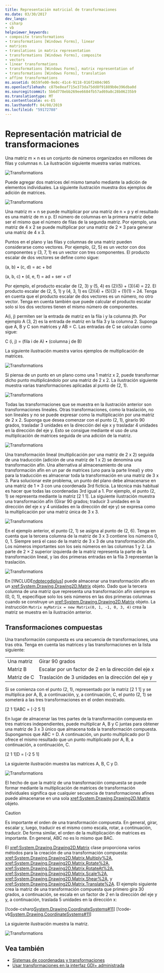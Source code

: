```yaml
---
title: Representación matricial de transformaciones
ms.date: 03/30/2017
dev_langs:
- csharp
- vb
helpviewer_keywords:
- composite transformations
- transformations [Windows Forms], linear
- matrices
- translations in matrix representation
- transformations [Windows Forms], composite
- vectors
- linear transformations
- transformations [Windows Forms], matrix representation of
- transformations [Windows Forms], translation
- affine transformations
ms.assetid: 0659fe00-9e0c-41c4-9118-016f2404c905
ms.openlocfilehash: c87be8eaf715e373da75dd8f91889b0e396dba0d
ms.sourcegitcommit: 5b6d778ebb269ee6684fb57ad69a8c28b06235b9
ms.translationtype: MT
ms.contentlocale: es-ES
ms.lasthandoff: 04/08/2019
ms.locfileid: "59172788"
---
```

# <a name="matrix-representation-of-transformations"></a>Representación matricial de transformaciones
Una matriz m × n es un conjunto de números organizados en millones de filas y columnas n. La ilustración siguiente muestra varias matrices.  
  
 ![Transformations](./media/aboutgdip05-art04.gif "AboutGdip05_art04")  
  
 Puede agregar dos matrices del mismo tamaño mediante la adición de elementos individuales. La siguiente ilustración muestra dos ejemplos de adición de matrices.  
  
 ![Transformations](./media/aboutgdip05-art05.gif "AboutGdip05_art05")  
  
 Una matriz m × n se puede multiplicar por una matriz de n × p y el resultado es una matriz de m x p. El número de columnas en la primera matriz debe ser el mismo que el número de filas de la segunda matriz. Por ejemplo, una matriz de 4 x 2 se puede multiplicar por una matriz de 2 × 3 para generar una matriz de 4 x 3.  
  
 Puntos en el plano y las filas y columnas de una matriz pueden considerarse como vectores. Por ejemplo, (2, 5) es un vector con dos componentes y (3, 7, 1) es un vector con tres componentes. El producto escalar de dos vectores se define como sigue:  
  
 (a, b) • (c, d) = ac + bd  
  
 (a, b, c) • (d, e, f) = ad + ser + cf  
  
 Por ejemplo, el producto escalar de (2, 3) y (5, 4) es (2)(5) + (3)(4) = 22. El producto escalar de (2, 5, 1) y (4, 3, 1) es (2)(4) + (5)(3) + (1)(1) = 24. Tenga en cuenta que el producto escalar de dos vectores es un número, no otro vector. Tenga en cuenta también que puede calcular el producto escalar solo si los dos vectores tienen el mismo número de componentes.  
  
 A(i, j) permiten ser la entrada de matriz en la fila i y la columna jth. Por ejemplo A (3, 2) es la entrada de matriz en la fila 3 y la columna 2. Suponga que A, B y C son matrices y AB = C. Las entradas de C se calculan como sigue:  
  
 C (i, j) = (fila i de A) • (columna j de B)  
  
 La siguiente ilustración muestra varios ejemplos de multiplicación de matrices.  
  
 ![Transformations](./media/aboutgdip05-art06.gif "AboutGdip05_art06")  
  
 Si piensa de un punto en un plano como una 1 matriz x 2, puede transformar dicho punto multiplicándolo por una matriz de 2 x 2. La ilustración siguiente muestra varias transformaciones aplicadas al punto de (2, 1).  
  
 ![Transformations](./media/aboutgdip05-art07.gif "AboutGdip05_art07")  
  
 Todas las transformaciones que se muestra en la ilustración anterior son transformaciones lineales. Otras transformaciones, como la traslación, no son lineales y no se puede expresar como la multiplicación por una matriz de 2 x 2. Suponga que desea comenzar con el punto (2, 1), girarlo 90 grados, trasladar 3 unidades en la dirección del eje x y trasladar 4 unidades en la dirección del eje y. Esto se consigue mediante el uso de una multiplicación de matrices seguida de una adición de la matriz.  
  
 ![Transformations](./media/aboutgdip05-art08.gif "AboutGdip05_art08")  
  
 Una transformación lineal (multiplicación por una matriz de 2 x 2) seguida de una traducción (adición de una matriz de 1 x 2) se denomina una transformación afín. Una alternativa al almacenamiento de una transformación afín en un par de matrices (uno para la parte lineal) y otro para la traducción es almacenar toda la transformación en una matriz de 3 x 3. Para solucionar este problema, un punto del plano debe almacenarse en una matriz de 1 × 3 con una coordenada 3rd ficticia. La técnica más habitual es hacer que todas las coordenadas 3rd igual a 1. Por ejemplo, el punto (2, 1) se representa mediante la matriz [2 1 1]. La siguiente ilustración muestra una transformación afín (Girar 90 grados; traducir 3 unidades en la dirección del eje x y 4 unidades en la dirección del eje y) se expresa como la multiplicación por una matriz única de 3 x 3.  
  
 ![Transformations](./media/aboutgdip05-art09.gif "AboutGdip05_art09")  
  
 En el ejemplo anterior, el punto (2, 1) se asigna al punto de (2, 6). Tenga en cuenta que la tercera columna de la matriz de 3 x 3 contiene los números 0, 0, 1. Siempre será el caso de la matriz de 3 x 3 de una transformación afín. Los números importantes son los seis números en las columnas 1 y 2. La parte de 2 × 2 superior izquierda de la matriz representa la parte de la transformación lineal, y las dos primeras entradas en la fila 3 representan la traslación.  
  
 ![Transformations](./media/aboutgdip05-art10.gif "AboutGdip05_art10")  
  
 En [!INCLUDE[ndptecgdiplus](../../../../includes/ndptecgdiplus-md.md)] puede almacenar una transformación afín en un <xref:System.Drawing.Drawing2D.Matrix> objeto. Dado que la tercera columna de una matriz que representa una transformación afín siempre es (0, 0, 1), especifique solo los seis números en las dos primeras columnas cuando se construye un <xref:System.Drawing.Drawing2D.Matrix> objeto. La instrucción `Matrix myMatrix = new Matrix(0, 1, -1, 0, 3, 4)` crea la matriz se muestra en la ilustración anterior.  
  
## <a name="composite-transformations"></a>Transformaciones compuestas  
 Una transformación compuesta es una secuencia de transformaciones, una tras otra. Tenga en cuenta las matrices y las transformaciones en la lista siguiente:  
  
|||  
|-|-|  
|Una matriz|Girar 90 grados|  
|Matriz B|Escalar por un factor de 2 en la dirección del eje x|  
|Matriz de C|Traslación de 3 unidades en la dirección del eje y|  
  
 Si se comienza con el punto (2, 1), representado por la matriz [2 1 1] y se multiplica por A, B, a continuación, y, a continuación, C, el punto (2, 1) se someterá a las tres transformaciones en el orden mostrado.  
  
 [2 1 1]ABC = [-2 5 1]  
  
 En lugar de almacenar las tres partes de la transformación compuesta en tres matrices independientes, puede multiplicar A, B y C juntas para obtener una matriz de 3 x 3 único que almacena toda la transformación compuesta. Supongamos que ABC = D. A continuación, un punto multiplicado por D ofrece el mismo resultado que un punto multiplicado por A, B, a continuación, a continuación, C.  
  
 [2 1 1]D = [-2 5 1]  
  
 La siguiente ilustración muestra las matrices A, B, C y D.  
  
 ![Transformations](./media/aboutgdip05-art12.gif "AboutGdip05_art12")  
  
 El hecho de que la matriz de una transformación compuesta se puede formar mediante la multiplicación de matrices de transformación individuales significa que cualquier secuencia de transformaciones afines puede almacenarse en una sola <xref:System.Drawing.Drawing2D.Matrix> objeto.  
  
> [!CAUTION]
>  Es importante el orden de una transformación compuesta. En general, girar, escalar y, luego, traducir es el mismo como escala, rotar, a continuación, traducir. De forma similar, el orden de la multiplicación de matrices es importante. En general, ABC no es lo mismo que BAC.  
  
 El <xref:System.Drawing.Drawing2D.Matrix> clase proporciona varios métodos para la creación de una transformación compuesta: <xref:System.Drawing.Drawing2D.Matrix.Multiply%2A>, <xref:System.Drawing.Drawing2D.Matrix.Rotate%2A>, <xref:System.Drawing.Drawing2D.Matrix.RotateAt%2A>, <xref:System.Drawing.Drawing2D.Matrix.Scale%2A>, <xref:System.Drawing.Drawing2D.Matrix.Shear%2A>, y <xref:System.Drawing.Drawing2D.Matrix.Translate%2A>. El ejemplo siguiente crea la matriz de una transformación compuesta que primero gira 30 grados, a continuación, se escala en un factor de 2 en la dirección del eje y y, a continuación, traslada 5 unidades en la dirección x:  
  
 [!code-csharp[System.Drawing.CoordinateSystems#11](~/samples/snippets/csharp/VS_Snippets_Winforms/System.Drawing.CoordinateSystems/CS/Class1.cs#11)]
 [!code-vb[System.Drawing.CoordinateSystems#11](~/samples/snippets/visualbasic/VS_Snippets_Winforms/System.Drawing.CoordinateSystems/VB/Class1.vb#11)]  
  
 La siguiente ilustración muestra la matriz.  
  
 ![Transformations](./media/aboutgdip05-art13.gif "AboutGdip05_art13")  
  
## <a name="see-also"></a>Vea también

- [Sistemas de coordenadas y transformaciones](coordinate-systems-and-transformations.md)
- [Usar transformaciones en la interfaz GDI+ administrada](using-transformations-in-managed-gdi.md)

